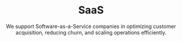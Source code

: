 ---
layout: sub-industry
parent: Technology
order: 1
title: "SaaS"
subtitle: "We support Software-as-a-Service companies in optimizing customer acquisition, reducing churn, and scaling operations efficiently."
challenges:
  - "Customer acquisition cost optimization"
  - "Churn reduction and customer retention"
  - "Scalable infrastructure management"
  - "Balancing growth with profitability"
solutions:
  - title: "Customer Lifecycle Optimization"
    content:
      - "Customer segmentation and targeting refinement"
      - "Onboarding and adoption acceleration strategies"
      - "Proactive churn prediction and prevention"
  - title: "Financial Performance Enhancement"
    content:
      - "Unit economics analysis and improvement"
      - "Revenue recognition optimization"
      - "Investor reporting and metrics alignment"
  - title: "Scalable Operations Design"
    content:
      - "Infrastructure scalability planning"
      - "Automated deployment and CI/CD pipelines"
      - "Performance monitoring and optimization"
outcomes:
  - "20-30% reduction in customer acquisition costs"
  - "15-25% improvement in net revenue retention"
  - "Enhanced operational efficiency and scalability"
  - "Improved financial metrics and investor confidence"
why_choose:
  - "SaaS Expertise: Deep understanding of SaaS business models and growth drivers."
  - "Data-Driven Solutions: Leveraging advanced analytics for customer and financial optimization."
  - "Scalable Operations: Designing infrastructure and processes that support rapid growth."
  - "Revenue Optimization: Enhancing unit economics and revenue recognition practices."
  - "Collaborative Partnership: Working closely with your team to ensure tailored and effective solutions."
  
cta: "Ready to accelerate your SaaS growth and optimize your operations? Contact SLKone today to discover how our specialized services can drive your customer acquisition and retention strategies."
icon: "fa-cloud"
color: "forest"
---